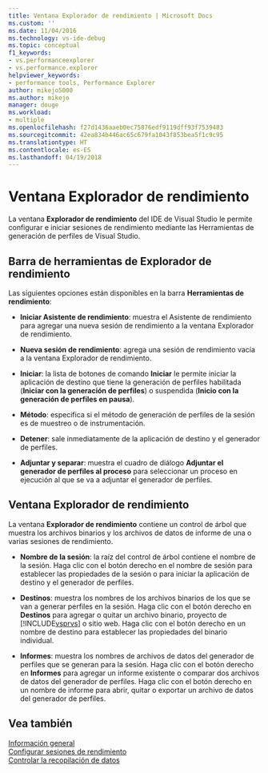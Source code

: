 ```yaml
---
title: Ventana Explorador de rendimiento | Microsoft Docs
ms.custom: ''
ms.date: 11/04/2016
ms.technology: vs-ide-debug
ms.topic: conceptual
f1_keywords:
- vs.performanceexplorer
- vs.performance.explorer
helpviewer_keywords:
- performance tools, Performance Explorer
author: mikejo5000
ms.author: mikejo
manager: douge
ms.workload:
- multiple
ms.openlocfilehash: f27d1436aaeb0ec75876edf9119dff93f7539483
ms.sourcegitcommit: 42ea834b446ac65c679fa1043f853bea5f1c9c95
ms.translationtype: HT
ms.contentlocale: es-ES
ms.lasthandoff: 04/19/2018
---
```

# <a name="performance-explorer-window"></a>Ventana Explorador de rendimiento

La ventana **Explorador de rendimiento** del IDE de Visual Studio le permite configurar e iniciar sesiones de rendimiento mediante las Herramientas de generación de perfiles de Visual Studio.

## <a name="performance-explorer-toolbar"></a>Barra de herramientas de Explorador de rendimiento

Las siguientes opciones están disponibles en la barra **Herramientas de rendimiento**:

- **Iniciar Asistente de rendimiento**: muestra el Asistente de rendimiento para agregar una nueva sesión de rendimiento a la ventana Explorador de rendimiento.

- **Nueva sesión de rendimiento**: agrega una sesión de rendimiento vacía a la ventana Explorador de rendimiento.

- **Iniciar**: la lista de botones de comando **Iniciar** le permite iniciar la aplicación de destino que tiene la generación de perfiles habilitada (**Iniciar con la generación de perfiles**) o suspendida (**Inicio con la generación de perfiles en pausa**).

- **Método**: especifica si el método de generación de perfiles de la sesión es de muestreo o de instrumentación.

- **Detener**: sale inmediatamente de la aplicación de destino y el generador de perfiles.

- **Adjuntar y separar**: muestra el cuadro de diálogo **Adjuntar el generador de perfiles al proceso** para seleccionar un proceso en ejecución al que se va a adjuntar el generador de perfiles.

## <a name="performance-explorer-window"></a>Ventana Explorador de rendimiento

La ventana **Explorador de rendimiento** contiene un control de árbol que muestra los archivos binarios y los archivos de datos de informe de una o varias sesiones de rendimiento.

- **Nombre de la sesión**: la raíz del control de árbol contiene el nombre de la sesión. Haga clic con el botón derecho en el nombre de sesión para establecer las propiedades de la sesión o para iniciar la aplicación de destino y el generador de perfiles.

- **Destinos**: muestra los nombres de los archivos binarios de los que se van a generar perfiles en la sesión. Haga clic con el botón derecho en **Destinos** para agregar o quitar un archivo binario, proyecto de [!INCLUDE[vsprvs](../code-quality/includes/vsprvs_md.md)] o sitio web. Haga clic con el botón derecho en un nombre de destino para establecer las propiedades del binario individual.

- **Informes**: muestra los nombres de archivos de datos del generador de perfiles que se generan para la sesión. Haga clic con el botón derecho en **Informes** para agregar un informe existente o comparar dos archivos de datos del generador de perfiles. Haga clic con el botón derecho en un nombre de informe para abrir, quitar o exportar un archivo de datos del generador de perfiles.

## <a name="see-also"></a>Vea también

[Información general](../profiling/overviews-performance-tools.md)  
[Configurar sesiones de rendimiento](../profiling/configuring-performance-sessions.md)  
[Controlar la recopilación de datos](../profiling/controlling-data-collection.md)